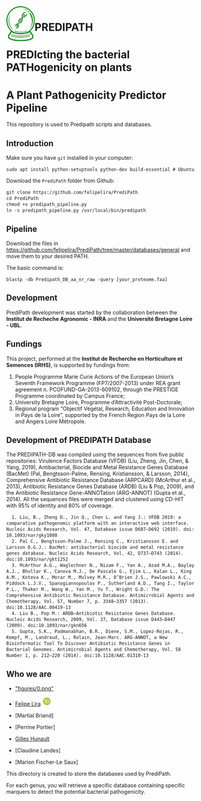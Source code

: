 <img align="left" width="15%" src="fig_predipath.png"> 

# PREDIPATH
# PREDIcting the bacterial PATHogenicity on plants
# A Plant Pathogenicity Predictor Pipeline 


This repository is used to Predipath scripts and databases.
## Introduction

Make sure you have `git` installed in your computer:
```
sudo apt install python-setuptools python-dev build-essential # Ubuntu
```
Download the `PrediPath` folder from Github:

```download
git clone https://github.com/felipelira/PrediPath
cd PrediPath
chmod +x predipath_pipeline.py
ln -s predipath_pipeline.py /usr/local/bin/predipath
```
## Pipeline
Download the files in https://github.com/felipelira/PrediPath/tree/master/databases/general and move them to your desired PATH.

  The basic command is:
  
    blastp -db Predipath_DB_aa_nr_raw -query [your_proteome.faa]


## Development
PrediPath development was started by the collaboration between the **Institut de Recheche Agronomic - INRA** and the **Université Bretagne Loire - UBL**.

## Fundings
This project, performed at the **Institut de Recherche en Horticulture et Semences (IRHS)**, is supported by fundings from:

1. People Programme Marie Curie Actions of the European Union’s Seventh Framework Programme (FP7/2007-2013) under REA grant agreement n. PCOFUND-GA-2013-609102, through the PRESTIGE Programme coordinated by Campus France;
2. University Bretagne Loire, Programme d’Attractivité Post-Doctorale;
3. Regional program “Objectif Végétal, Research, Education and Innovation in Pays de la Loire”, supported by the French Region Pays de la Loire and Angers Loire Métropole.


## Development of PREDIPATH Database

The PREDIPATH-DB was compiled using the sequences from five public repositories: Virulence Factors Database (VFDB) (Liu, Zheng, Jin, Chen, & Yang, 2019)⁠, Antibacterial, Biocide and Metal Resistance Genes Database (BacMet) (Pal, Bengtsson-Palme, Rensing, Kristiansson, & Larsson, 2014)⁠, Comprehensive Antibiotic Resistance Database (ARPCARD) (McArthur et al., 2013)⁠, Antibiotic Resistance Genes Database (ARDB) (Liu & Pop, 2009)⁠, and the Antibiotic Resistance Gene-ANNOTation (ARG-ANNOT) (Gupta et al., 2014)⁠. All the sequences files were merged and clustered using CD-HIT with 95% of identity and 80% of coverage.

```
  1. Liu, B., Zheng D., Jin Q., Chen L. and Yang J.: VFDB 2019: a comparative pathogenomic platform with an interactive web interface. Nucleic Acids Research, Vol. 47, Database issue D687–D692 (2019). doi: 10.1093/nar/gky1080
  2. Pal C., Bengtsson-Palme J., Rensing C., Kristiansson E. and Larsson D.G.J.: BacMet: antibacterial biocide and metal resistance genes database. Nucleic Acids Research, Vol. 42, D737–D743 (2014). doi:10.1093/nar/gkt1252
  3. McArthur A.G., Waglechner N., Nizam F., Yan A., Azad M.A., Baylay A.J., Bhullar K., Canova M.J., De Pascale G., Ejim L., Kalan L., King A.M., Koteva K., Morar M., Mulvey M.R., O’Brien J.S., Pawlowski A.C., Piddock L.J.V., Spanogiannopoulos P., Sutherland A.D., Tang I., Taylor P.L., Thaker M., Wang W., Yan M., Yu T., Wright G.D.: The Comprehensive Antibiotic Resistance Database. Antimicrobial Agents and Chemotherapy, Vol. 57, Number 7, p. 3348–3357 (2013). doi:10.1128/AAC.00419-13
  4. Liu B., Pop M.: ARDB—Antibiotic Resistance Genes Database. Nucleic Acids Research, 2009, Vol. 37, Database issue D443–D447 (2009). doi:10.1093/nar/gkn656
  5. Gupta, S.K., Padmanabhan, B.R., Diene, S.M., Lopez-Rojas, R., Kempf, M., Landraud, L., Rolain, Jean-Marc. ARG-ANNOT, a New Bioinformatic Tool To Discover Antibiotic Resistance Genes in Bacterial Genomes. Antimicrobial Agents and Chemotherapy, Vol. 58 Number 1, p. 212–220 (2014). doi:10.1128/AAC.01310-13
```


## Who we are
* ["figures/0.png"](https://orcid.org/0000-0002-5953-554X)

* [Felipe Lira](https://github.com/felipelira) [<img width="5%" src="figures/0.png">](https://orcid.org/0000-0002-5953-554X)
* [Martial Briand]
* [Perrine Portier]
* [Gilles Hunault](http://forge.info.univ-angers.fr/~gh/)
* [Claudine Landes]
* [Marion Fischer-Le Saux]


This directory is created to store the databases used by PrediPath.

For each genus, you will retrieve a specific database containing specific marquers to detect the potential bacterial pathogenicity.

